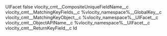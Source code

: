 <?xml version="1.0" encoding="UTF-8"?>
<CustomMetadata xmlns="http://soap.sforce.com/2006/04/metadata" xmlns:xsi="http://www.w3.org/2001/XMLSchema-instance" xmlns:xsd="http://www.w3.org/2001/XMLSchema">
    <label>UIFacet</label>
    <protected>false</protected>
    <values>
        <field>vlocity_cmt__CompositeUniqueFieldName__c</field>
        <value xsi:nil="true"/>
    </values>
    <values>
        <field>vlocity_cmt__MatchingKeyFields__c</field>
        <value xsi:type="xsd:string">%vlocity_namespace%__GlobalKey__c</value>
    </values>
    <values>
        <field>vlocity_cmt__MatchingKeyObject__c</field>
        <value xsi:type="xsd:string">%vlocity_namespace%__UIFacet__c</value>
    </values>
    <values>
        <field>vlocity_cmt__ObjectAPIName__c</field>
        <value xsi:type="xsd:string">%vlocity_namespace%__UIFacet__c</value>
    </values>
    <values>
        <field>vlocity_cmt__ReturnKeyField__c</field>
        <value xsi:type="xsd:string">Id</value>
    </values>
</CustomMetadata>
